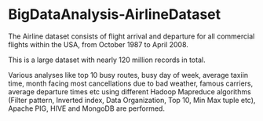 # BigDataAnalysis-AirlineDataset

The Airline dataset consists of flight arrival and departure for all commercial flights within the USA, from October 1987 to April 2008. 

This is a large dataset with nearly 120 million records in total.

Various analyses like top 10 busy routes, busy day of week, average taxiin time, month facing most cancellations due to bad weather, famous carriers, average departure times etc using different Hadoop Mapreduce algorithms (Filter pattern, Inverted index, Data Organization, Top 10, Min Max tuple etc), Apache PIG, HIVE and MongoDB are performed.
